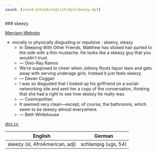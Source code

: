 ```yaml
---
sound: [sound:ankimd/english/mp3/skeezy.mp3]
---
```


\### skeezy

[Merriam-Webster](https://www.merriam-webster.com/dictionary/skeezy)

- morally or physically disgusting or repulsive : skeevy, sleazy
    - In Sleeping With Other Friends, Matthew has slicked hair parted to the side with a thin mustache. He looks like a skeezy guy that you wouldn't trust.
    - — Dino-Ray Ramos
    - We're supposed to cheer when Johnny flouts liquor laws and gets away with serving underage girls. Instead it just feels skeezy.
    - — Devan Coggan
    - I was so disgusted that I looked up his girlfriend on a social-networking site and sent her a copy of the conversation, thinking that she had a right to see how skeezy he really was.
    - — Cosmopolitan
    - It seemed very clean—except, of course, the bathrooms, which seem to be skeezy almost everywhere.
    - — Beth Whitehouse

[dict.cc](https://www.dict.cc/skeezy)

| English        | German       |
| -------------- | ------------ |
| skeezy (sl, AfroAmerican, adj) | schlampig (ugs, 54) |
